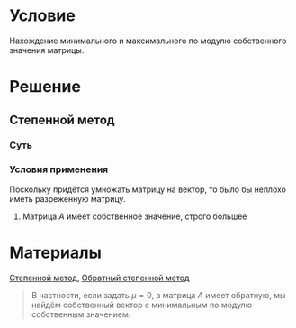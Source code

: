 # Условие
Нахождение минимального и максимального по модулю собственного значения
матрицы.
# Решение
## Степенной метод
### Суть

### Условия применения
Поскольку придётся умножать матрицу на вектор, то было бы неплохо иметь разреженную матрицу.
1. Матрица $A$ имеет собственное значение, строго большее


# Материалы
[Степенной метод](https://ru.wikipedia.org/wiki/Степенной_метод), [Обратный степенной метод](https://ru.wikipedia.org/wiki/Обратный_степенной_метод)
> В частности, если задать $\mu = 0$, а матрица $A$ имеет обратную, мы найдём собственный вектор с минимальным по модулю собственным значением.


